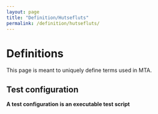 ```yaml
---
layout: page
title: "Definition/Hutsefluts"
permalink: /definition/hutsefluts/
---
```

# Definitions 

This page is meant to uniquely define terms used in MTA.

## Test configuration

**A test configuration is an executable test script** 

